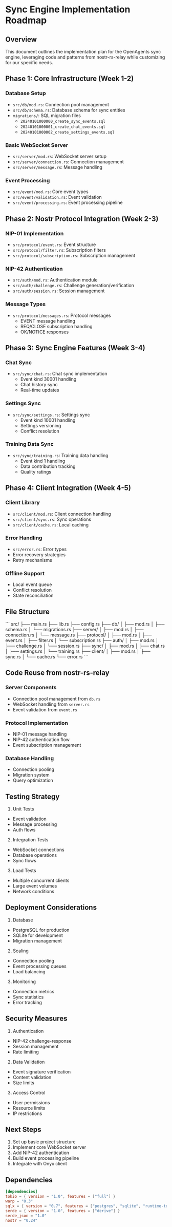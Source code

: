 # Sync Engine Implementation Roadmap

## Overview

This document outlines the implementation plan for the OpenAgents sync engine, leveraging code and patterns from nostr-rs-relay while customizing for our specific needs.

## Phase 1: Core Infrastructure (Week 1-2)

### Database Setup
- `src/db/mod.rs`: Connection pool management
- `src/db/schema.rs`: Database schema for sync entities
- `migrations/`: SQL migration files
  - `20240101000000_create_sync_events.sql`
  - `20240101000001_create_chat_events.sql`
  - `20240101000002_create_settings_events.sql`

### Basic WebSocket Server
- `src/server/mod.rs`: WebSocket server setup
- `src/server/connection.rs`: Connection management
- `src/server/message.rs`: Message handling

### Event Processing
- `src/event/mod.rs`: Core event types
- `src/event/validation.rs`: Event validation
- `src/event/processing.rs`: Event processing pipeline

## Phase 2: Nostr Protocol Integration (Week 2-3)

### NIP-01 Implementation
- `src/protocol/event.rs`: Event structure
- `src/protocol/filter.rs`: Subscription filters
- `src/protocol/subscription.rs`: Subscription management

### NIP-42 Authentication
- `src/auth/mod.rs`: Authentication module
- `src/auth/challenge.rs`: Challenge generation/verification
- `src/auth/session.rs`: Session management

### Message Types
- `src/protocol/messages.rs`: Protocol messages
  - EVENT message handling
  - REQ/CLOSE subscription handling
  - OK/NOTICE responses

## Phase 3: Sync Engine Features (Week 3-4)

### Chat Sync
- `src/sync/chat.rs`: Chat sync implementation
  - Event kind 30001 handling
  - Chat history sync
  - Real-time updates

### Settings Sync
- `src/sync/settings.rs`: Settings sync
  - Event kind 10001 handling
  - Settings versioning
  - Conflict resolution

### Training Data Sync
- `src/sync/training.rs`: Training data handling
  - Event kind 1 handling
  - Data contribution tracking
  - Quality ratings

## Phase 4: Client Integration (Week 4-5)

### Client Library
- `src/client/mod.rs`: Client connection handling
- `src/client/sync.rs`: Sync operations
- `src/client/cache.rs`: Local caching

### Error Handling
- `src/error.rs`: Error types
- Error recovery strategies
- Retry mechanisms

### Offline Support
- Local event queue
- Conflict resolution
- State reconciliation

## File Structure

\`\`\`
src/
├── main.rs
├── lib.rs
├── config.rs
├── db/
│   ├── mod.rs
│   ├── schema.rs
│   └── migrations.rs
├── server/
│   ├── mod.rs
│   ├── connection.rs
│   └── message.rs
├── protocol/
│   ├── mod.rs
│   ├── event.rs
│   ├── filter.rs
│   └── subscription.rs
├── auth/
│   ├── mod.rs
│   ├── challenge.rs
│   └── session.rs
├── sync/
│   ├── mod.rs
│   ├── chat.rs
│   ├── settings.rs
│   └── training.rs
├── client/
│   ├── mod.rs
│   ├── sync.rs
│   └── cache.rs
└── error.rs
\`\`\`

## Code Reuse from nostr-rs-relay

### Server Components
- Connection pool management from `db.rs`
- WebSocket handling from `server.rs`
- Event validation from `event.rs`

### Protocol Implementation
- NIP-01 message handling
- NIP-42 authentication flow
- Event subscription management

### Database Handling
- Connection pooling
- Migration system
- Query optimization

## Testing Strategy

1. Unit Tests
- Event validation
- Message processing
- Auth flows

2. Integration Tests
- WebSocket connections
- Database operations
- Sync flows

3. Load Tests
- Multiple concurrent clients
- Large event volumes
- Network conditions

## Deployment Considerations

1. Database
- PostgreSQL for production
- SQLite for development
- Migration management

2. Scaling
- Connection pooling
- Event processing queues
- Load balancing

3. Monitoring
- Connection metrics
- Sync statistics
- Error tracking

## Security Measures

1. Authentication
- NIP-42 challenge-response
- Session management
- Rate limiting

2. Data Validation
- Event signature verification
- Content validation
- Size limits

3. Access Control
- User permissions
- Resource limits
- IP restrictions

## Next Steps

1. Set up basic project structure
2. Implement core WebSocket server
3. Add NIP-42 authentication
4. Build event processing pipeline
5. Integrate with Onyx client

## Dependencies

```toml
[dependencies]
tokio = { version = "1.0", features = ["full"] }
warp = "0.3"
sqlx = { version = "0.7", features = ["postgres", "sqlite", "runtime-tokio-native-tls"] }
serde = { version = "1.0", features = ["derive"] }
serde_json = "1.0"
nostr = "0.24"
```